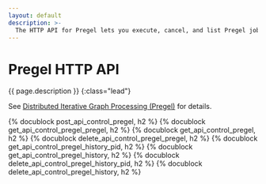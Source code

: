 ```yaml
---
layout: default
description: >-
  The HTTP API for Pregel lets you execute, cancel, and list Pregel jobs
---
```

# Pregel HTTP API

{{ page.description }}
{:class="lead"}

See [Distributed Iterative Graph Processing (Pregel)](../graphs-pregel.html)
for details.

{% docublock post_api_control_pregel, h2 %}
{% docublock get_api_control_pregel_pregel, h2 %}
{% docublock get_api_control_pregel, h2 %}
{% docublock delete_api_control_pregel_pregel, h2 %}
{% docublock get_api_control_pregel_history_pid, h2 %}
{% docublock get_api_control_pregel_history, h2 %}
{% docublock delete_api_control_pregel_history_pid, h2 %}
{% docublock delete_api_control_pregel_history, h2 %}
